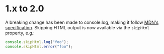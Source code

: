 # 1.x to 2.0

A breaking change has been made to console.log, making it follow
[MDN's specification](https://developer.mozilla.org/en-US/docs/Web/API/Console/log).
Skipping HTML output is now available via the `skipHtml` property, e.g.:

```js
console.skipHtml.log("foo");
console.skipHtml.error("foo");
```